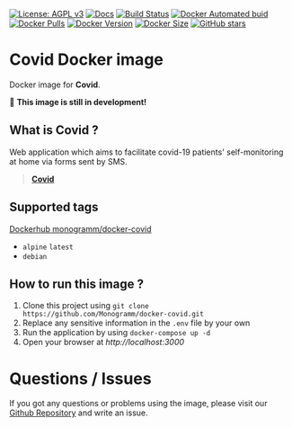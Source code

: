 [![License: AGPL v3][uri_license_image]][uri_license]
[![Docs](https://img.shields.io/badge/Docs-Github%20Pages-blue)](https://monogramm.github.io/covid/)
[![Build Status](https://travis-ci.org/Monogramm/docker-covid.svg)](https://travis-ci.org/Monogramm/docker-covid)
[![Docker Automated buid](https://img.shields.io/docker/cloud/build/monogramm/docker-covid.svg)](https://hub.docker.com/r/monogramm/docker-covid/)
[![Docker Pulls](https://img.shields.io/docker/pulls/monogramm/docker-covid.svg)](https://hub.docker.com/r/monogramm/docker-covid/)
[![Docker Version](https://images.microbadger.com/badges/version/monogramm/docker-covid.svg)](https://microbadger.com/images/monogramm/docker-covid)
[![Docker Size](https://images.microbadger.com/badges/image/monogramm/docker-covid.svg)](https://microbadger.com/images/monogramm/docker-covid)
[![GitHub stars](https://img.shields.io/github/stars/Monogramm/docker-covid?style=social)](https://github.com/Monogramm/docker-covid)

# **Covid** Docker image

Docker image for **Covid**.

:construction: **This image is still in development!**

## What is **Covid** ?

Web application which aims to facilitate covid-19 patients' self-monitoring at home via forms sent by SMS.

> [**Covid**](https://github.com/lifen-labs/covid)

## Supported tags

[Dockerhub monogramm/docker-covid](https://hub.docker.com/r/monogramm/docker-covid/)

-   `alpine` `latest`
-   `debian`

## How to run this image ?

1. Clone this project using `git clone https://github.com/Monogramm/docker-covid.git`
1. Replace any sensitive information in the `.env` file by your own
1. Run the application by using `docker-compose up -d`
1. Open your browser at _http://localhost:3000_

<!--
    If based on official images, refer to official doc:

See **Covid** base image documentation for details.

> [**Covid** GitHub](https://github.com/lifen-labs/covid)

> [**Covid** DockerHub](https://hub.docker.com/r/lifen-labs/docker-covid/)

-->

# Questions / Issues

If you got any questions or problems using the image, please visit our [Github Repository](https://github.com/Monogramm/docker-covid) and write an issue.

[uri_license]: http://www.gnu.org/licenses/agpl.html

[uri_license_image]: https://img.shields.io/badge/License-AGPL%20v3-blue.svg
